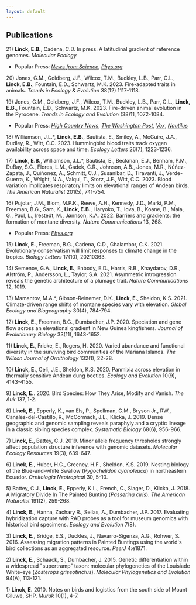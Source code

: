 ```yaml
---
layout: default
---
```


## Publications  

21\) **Linck, E.B.**, Cadena, C.D. In press. A latitudinal gradient of reference genomes. *Molecular Ecology.*   

- Popular Press: [*News from Science*](https://www.science.org/content/article/countries-global-south-have-more-biodiversity-countries-north-databases-used-study), [*Phys.org*](https://phys.org/news/2024-10-global-imbalance-genomes-highlights-sequencing.html)   

20\) Jones, G.M., Goldberg, J.F., Wilcox, T.M., Buckley, L.B., Parr, C.L., **Linck, E.B.**, Fountain, E.D., Schwartz, M.K. 2023. Fire-adapted traits in animals. *Trends in Ecology & Evolution* 38(12) 1117-1118.  

19\) Jones, G.M., Goldberg, J.F., Wilcox, T.M., Buckley, L.B., Parr, C.L., **Linck, E.B.**, Fountain, E.D., Schwartz, M.K. 2023. Fire-driven animal evolution in the Pyrocene. *Trends in Ecology and Evolution* (38)11, 1072-1084.   

- Popular Press: [*High Country News*](https://www.hcn.org/issues/56-2/wildfire-fire-is-driving-animals-evolution/), [*The Washington Post*](https://www.washingtonpost.com/climate-environment/2023/07/19/animals-fire-heat-wave/), [*Vox*](https://www.vox.com/down-to-earth/23806750/wildfire-climate-change-animal-evolution), [*Nautilus*](https://nautil.us/wildfires-are-changing-animal-evolution-357151/)  

18\) Williamson, J.L.\*, **Linck, E.B.**, Bautista, E., Smiley, A., McGuire, J.A., Dudley, R., Witt, C.C. 2023. Hummingbird blood traits track oxygen availability across space and time. *Ecology Letters* 26(7), 1223-1236.  

17\) **Linck, E.B.**, Williamson, J.L.\*, Bautista, E., Beckman, E.J., Benham, P.M., DuBay, S.G., Flores, L.M., Gadek, C.R., Johnson, A.B., Jones, M.R., Núñez-Zapata, J., Quiñonez, A., Schmitt, C.J., Susanibar, D., Tiravanti, J., Verde-Guerra, K., Wright, N.A., Valqui, T., Storz, J.F., Witt, C.C. 2023. Blood variation implicates respiratory limits on elevational ranges of Andean birds. *The American Naturalist* 201(5), 741-754. 

16\) Pujolar, J.M., Blom, M.P.K., Reeve, A.H., Kennedy, J.D., Marki, P.M., Freeman, B.G., Sam, K., **Linck, E.B.**, Haryoko, T., Iova, B., Koane, B., Maia, G., Paul, L., Irestedt, M., Jønnson, K.A. 2022. Barriers and gradients: the formation of montane diversity. *Nature Communications* 13, 268.  

- Popular Press: [*Phys.org*](https://phys.org/news/2022-03-bird-species.html)  

15\) **Linck, E.**, Freeman, B.G., Cadena, C.D., Ghalambor, C.K. 2021. Evolutionary conservatism will limit responses to climate change in the tropics. *Biology Letters* 17(10), 20210363.  

14\) Semenov, G.A., **Linck, E.**, Enbody, E.D., Harris, R.B., Khaydarov, D.R., Alström, P., Andersson, L., Taylor, S.A. 2021. Asymmetric introgression reveals the genetic architecture of a plumage trait. *Nature Communications* 12, 1019.   

13\) Mamantov, M.A.\*, Gibson-Reinemer, D.K., **Linck, E.**, Sheldon, K.S. 2021. Climate-driven range shifts of montane species vary with elevation. *Global Ecology and Biogeography* 30(4), 784-794.     

12\)  **Linck, E.**, Freeman, B.G., Dumbacher, J.P. 2020. Speciation and gene flow across an elevational gradient in New Guinea kingfishers. *Journal of Evolutionary Biology* 33(11), 1643-1652.  

11\) **Linck, E.**, Fricke, E., Rogers, H. 2020. Varied abundance and functional diversity in the surviving bird communities of the Mariana Islands. *The Wilson Journal of Ornithology* 132(1), 22-28.      

10\) **Linck, E.**, Celi, J.E., Sheldon, K.S. 2020. Panmixia across elevation in thermally sensitive Andean dung beetles. *Ecology and Evolution* 10(9), 4143-4155.   

9\) **Linck, E.**. 2020. Bird Species: How They Arise, Modify and Vanish. *The Auk* 137, 1-2.   

8\) **Linck, E.**, Epperly, K., van Els, P., Spellman, G.M., Bryson Jr., RW., Canales-del-Castillo, R., McCormack, J.E., Klicka, J. 2019. Dense geographic and genomic sampling reveals paraphyly and a cryptic lineage in a classic sibling species complex. *Systematic Biology* 68(6), 956-966.  

7\) **Linck, E.**, Battey, C.J. 2019. Minor allele frequency thresholds strongly affect population structure inference with genomic datasets. *Molecular Ecology Resources* 19(3), 639-647.     

6\) **Linck, E.**, Huber, H.C., Greeney, H.F., Sheldon, K.S. 2019. Nesting biology of the Blue-and-white Swallow
(*Pygochelidon cyanoleuca*) in northeastern Ecuador. *Ornitología Neotropical* 30, 5-10.  

5\) Battey, C.J., **Linck, E.**, Epperly, K.L., French, C., Slager, D., Klicka, J. 2018.
A Migratory Divide In The Painted Bunting (*Passerina ciris*). *The American Naturalist*
191(2), 259-268.  

4\) **Linck, E.**, Hanna, Zachary R., Sellas, A., Dumbacher, J.P. 2017. Evaluating hybridization capture with RAD probes as a tool for museum genomics with historical bird specimens. *Ecology and Evolution* 7(8).  

3\) **Linck, E.**, Bridge, E.S., Duckles, J., Navarro-Sigenza, A.G., Rohwer, S. 2016. Assessing migration patterns in Painted Buntings using the world's bird collections as
an aggregated resource. *PeerJ* 4:e1871.   

2\) **Linck, E.**, Schaack, S., Dumbacher, J. 2015. Genetic differentiation within a widespread "supertramp" taxon: molecular phylogenetics of the Louisiade White-eye (*Zosterops griseotinctus*). *Molecular Phylogenetics and Evolution* 94(A), 113-121.   

1\) **Linck, E.** 2010. Notes on birds and logistics from the south side of Mount Giluwe,
SHP. *Muruk* 10(1), 4-7.  

